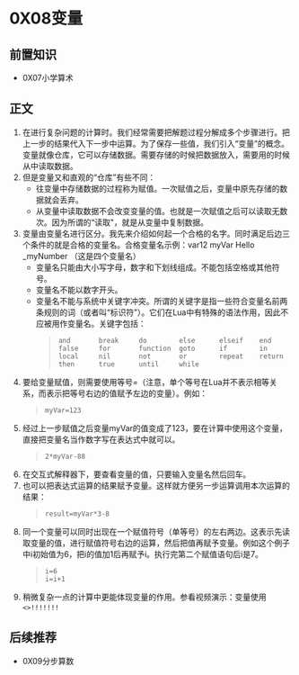 # 0X08变量
## 前置知识
* 0X07小学算术
## 正文
1. 在进行复杂问题的计算时。我们经常需要把解题过程分解成多个步骤进行。把上一步的结果代入下一步中运算。为了保存一些值，我们引入“变量”的概念。变量就像仓库，它可以存储数据。需要存储的时候把数据放入，需要用的时候从中读取数据。
2. 但是变量又和直观的“仓库”有些不同：
    * 往变量中存储数据的过程称为赋值。一次赋值之后，变量中原先存储的数据就会丢弃。
    * 从变量中读取数据不会改变变量的值。也就是一次赋值之后可以读取无数次。因为所谓的“读取"，就是从变量中复制数据。
3. 变量由变量名进行区分。我先来介绍如何起一个合格的名字。同时满足后边三个条件的就是合格的变量名。合格变量名示例：var12 myVar Hello _myNumber （这是四个变量名）
    * 变量名只能由大小写字母，数字和下划线组成。不能包括空格或其他符号。
    * 变量名不能以数字开头。
    * 变量名不能与系统中关键字冲突。所谓的关键字是指一些符合变量名前两条规则的词（或者叫“标识符”）。它们在Lua中有特殊的语法作用，因此不应被用作变量名。关键字包括：
        >```
        >and       break     do        else      elseif    end
        >false     for       function  goto      if        in
        >local     nil       not       or        repeat    return
        >then      true      until     while
        >```
4. 要给变量赋值，则需要使用等号=（注意，单个等号在Lua并不表示相等关系，而表示把等号右边的值赋予左边的变量）。例如：
    >```
    >myVar=123
    >```
5. 经过上一步赋值之后变量myVar的值变成了123，要在计算中使用这个变量，直接把变量名当作数字写在表达式中就可以。
    >```
    >2*myVar-88
    >```
6. 在交互式解释器下，要查看变量的值，只要输入变量名然后回车。
7. 也可以把表达式运算的结果赋予变量。这样就方便另一步运算调用本次运算的结果：
    >```
    >result=myVar*3-8
    >```
8. 同一个变量可以同时出现在一个赋值符号（单等号）的左右两边。这表示先读取变量的值，进行赋值符号右边的运算，然后把值再赋予变量。例如这个例子中i初始值为6，把i的值加1后再赋予i。执行完第二个赋值语句后i是7。
    >```
    >i=6
    >i=i+1
    >```
9. 稍微复杂一点的计算中更能体现变量的作用。参看视频演示：变量使用 `<>!!!!!!!`
## 后续推荐
* 0X09分步算数